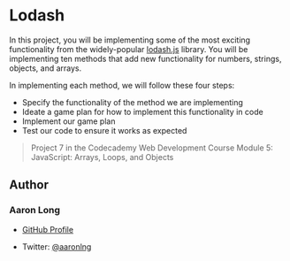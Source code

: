 # Lodash

In this project, you will be implementing some of the most exciting functionality from the widely-popular [lodash.js](https://lodash.com/) library. You will be implementing ten methods that add new functionality for numbers, strings, objects, and arrays.

In implementing each method, we will follow these four steps:
  - Specify the functionality of the method we are implementing
  - Ideate a game plan for how to implement this functionality in code
  - Implement our game plan
  - Test our code to ensure it works as expected

> Project 7 in the Codecademy Web Development Course Module 5: JavaScript: Arrays, Loops, and Objects

## Author

### Aaron Long

- [GitHub Profile](https://github.com/aaronlng/)

- Twitter: [@aaronlng](https://twitter.com/aaronlng)
